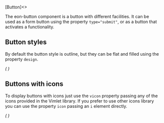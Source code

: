 [Button]<>

The eon-button component is a button with different facilities. It can be used as a form button using the property `type="submit"`, or as a button that activates a functionality.

## Button styles
By default the button style is outline, but they can be flat and filled using the property `design`.

*(
<doc-playground label="Regular Buttons" html="true" js="true" css="true" selector="body">
    <template type="html">
        <head>
            <script src='framework/eon/eon.js'></script>
            <script>eon.import(['framework/doc-eon/eon/ui/eon-button','framework/doc-eon/custom/app-playground/app-showcase']);</script>
        </head>
        <body>
            <app-showcase title='Outline'>
                <eon-button value='Button'></eon-button>
                <eon-button value='Disabled' disabled='true'></eon-button>
            </app-showcase>
                <app-showcase title='Flat'>
                <eon-button value='Button' design='flat'></eon-button>
                <eon-button value='Disabled' disabled='true' design='flat'></eon-button>
            </app-showcase>
                <app-showcase title='Filled'><eon-button value='Button' design='filled'></eon-button>
                <eon-button value='Disabled' disabled='true' design='filled'></eon-button>
            </app-showcase>
        </body>
    </template>
    <template type="css">
        .app-showcase-content{display:flex;}
        .app-showcase-content eon-button{margin:0 5px;}
    </template>
</doc-playground>
)*

## Buttons with icons
To display buttons with icons just use the `vicon` property passing any of the icons provided in the Vimlet library. If you prefer to use other icons library you can use the property `icon` passing an `i` element directly.

*(
<doc-playground label="Icon Buttons" html="true" js="true" css="true" selector="body">
    <template type="html">
        <head>
            <script src='framework/eon/eon.js'></script>
            <script>eon.import(['framework/eon/ui/eon-button','framework/custom/app-playground/app-showcase']);</script>
        </head>
        <body>
            <app-showcase title='Outline'>
                <eon-button value='Button' icon='<i class="vicon vicon-cog"></i>'></eon-button>
                <eon-button vicon='vicon-build'></eon-button>
                <eon-button vicon='vicon-build' disabled='true'></eon-button>
            </app-showcase>
            <app-showcase title='Flat'>
                <eon-button value='Button' icon='<i class="vicon vicon-cog"></i>' design='flat' icon-position="right"></eon-button>
                <eon-button vicon='vicon-build' design='flat'></eon-button>
                <eon-button vicon='vicon-build' disabled='true' design='flat'></eon-button>
            </app-showcase>
            <app-showcase title='Filled'>
                <eon-button value='Button' icon='<i class="vicon vicon-cog"></i>' design='filled'></eon-button>
                <eon-button vicon='vicon-build' design='filled'></eon-button>
                <eon-button vicon='vicon-build' disabled='true' design='filled'></eon-button>
            </app-showcase>
        </body>
    </template>
    <template type="css">
        .app-showcase-content{display:flex;}
        .app-showcase-content eon-button{margin:0 5px;}
    </template>
</doc-playground>
)*

